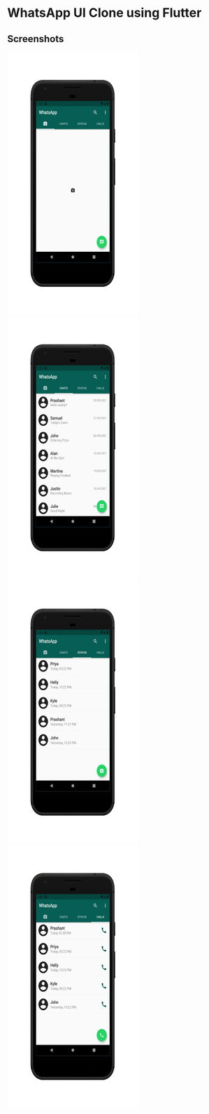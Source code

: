 # WhatsApp UI Clone using Flutter

## Screenshots

<div>
  <img src="screenshots/1_Camera.png" alt="Camera Image" width="300" height="600">
  <img src="screenshots/2_Chats.png" alt="Chats Image" width="300" height="600">
</div>

<div>
  <img src="screenshots/3_Status.png" alt="Status Image" width="300" height="600">
  <img src="screenshots/4_Calls.png" alt="Calls Image" width="300" height="600">
</div>
